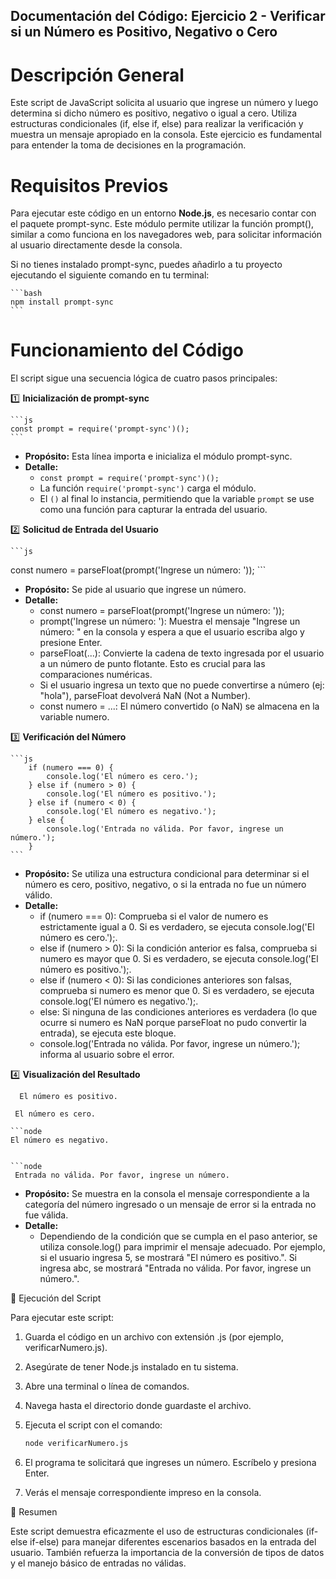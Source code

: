 ## Documentación del Código: Ejercicio 2 - Verificar si un Número es Positivo, Negativo o Cero

# Descripción General

Este script de JavaScript solicita al usuario que ingrese un número y luego determina si dicho número es positivo, negativo o igual a cero. Utiliza estructuras condicionales (if, else if, else) para realizar la verificación y muestra un mensaje apropiado en la consola. Este ejercicio es fundamental para entender la toma de decisiones en la programación.

# Requisitos Previos

Para ejecutar este código en un entorno **Node.js**, es necesario contar con el paquete prompt-sync. Este módulo permite utilizar la función prompt(), similar a como funciona en los navegadores web, para solicitar información al usuario directamente desde la consola.

Si no tienes instalado prompt-sync, puedes añadirlo a tu proyecto ejecutando el siguiente comando en tu terminal:

    ```bash
    npm install prompt-sync
    ```

# Funcionamiento del Código

El script sigue una secuencia lógica de cuatro pasos principales:

1️⃣ **Inicialización de prompt-sync**

    ```js
    const prompt = require('prompt-sync')();
    ```

*   **Propósito:** Esta línea importa e inicializa el módulo prompt-sync.
*   **Detalle:**
    *   `const prompt = require('prompt-sync')();`
    *   La función `require('prompt-sync')` carga el módulo.
    *   El `()` al final lo instancia, permitiendo que la variable `prompt` se use como una función para capturar la entrada del usuario.

2️⃣ **Solicitud de Entrada del Usuario**

    ```js
   const numero = parseFloat(prompt('Ingrese un número: '));
    ```

*   **Propósito:** Se pide al usuario que ingrese un número.
*   **Detalle:**
    *   const numero = parseFloat(prompt('Ingrese un número: '));
    *   prompt('Ingrese un número: '): Muestra el mensaje "Ingrese un número: " en la consola y espera a que el usuario escriba algo y presione Enter.
    *   parseFloat(...): Convierte la cadena de texto ingresada por el usuario a un número de punto flotante. Esto es crucial para las comparaciones numéricas.
    *   Si el usuario ingresa un texto que no puede convertirse a número (ej: "hola"), parseFloat devolverá NaN (Not a Number).
    *   const numero = ...: El número convertido (o NaN) se almacena en la variable numero.

3️⃣ **Verificación del Número**

    ```js
        if (numero === 0) { 
            console.log('El número es cero.');
        } else if (numero > 0) {
            console.log('El número es positivo.');
        } else if (numero < 0) {   
            console.log('El número es negativo.');
        } else {
            console.log('Entrada no válida. Por favor, ingrese un número.');
        }
    ```

*   **Propósito:** Se utiliza una estructura condicional para determinar si el número es cero, positivo, negativo, o si la entrada no fue un número válido.
*   **Detalle:**
    *   if (numero === 0): Comprueba si el valor de numero es estrictamente igual a 0. Si es verdadero, se ejecuta console.log('El número es cero.');.
    *   else if (numero > 0): Si la condición anterior es falsa, comprueba si numero es mayor que 0. Si es verdadero, se ejecuta console.log('El número es positivo.');.
    *   else if (numero < 0): Si las condiciones anteriores son falsas, comprueba si numero es menor que 0. Si es verdadero, se ejecuta console.log('El número es negativo.');.
    *   else: Si ninguna de las condiciones anteriores es verdadera (lo que ocurre si numero es NaN porque parseFloat no pudo convertir la entrada), se ejecuta este bloque.
    *   console.log('Entrada no válida. Por favor, ingrese un número.'); informa al usuario sobre el error.

4️⃣ **Visualización del Resultado**

  ```node
    El número es positivo.
   ```

   ```node
    El número es cero.
   ```

    ```node
    El número es negativo.
   ```

   ```node
    Entrada no válida. Por favor, ingrese un número.
   ```

*   **Propósito:** Se muestra en la consola el mensaje correspondiente a la categoría del número ingresado o un mensaje de error si la entrada no fue válida.
*   **Detalle:**
    *   Dependiendo de la condición que se cumpla en el paso anterior, se utiliza console.log() para imprimir el mensaje adecuado. Por ejemplo, si el usuario ingresa 5, se mostrará "El número es positivo.". Si ingresa abc, se mostrará "Entrada no válida. Por favor, ingrese un número.".

🚀 Ejecución del Script

Para ejecutar este script:

1.  Guarda el código en un archivo con extensión .js (por ejemplo, verificarNumero.js).
2.  Asegúrate de tener Node.js instalado en tu sistema.
3.  Abre una terminal o línea de comandos.
4.  Navega hasta el directorio donde guardaste el archivo.
5.  Ejecuta el script con el comando:

    ```bash
    node verificarNumero.js
    ```
6.  El programa te solicitará que ingreses un número. Escríbelo y presiona Enter.
7.  Verás el mensaje correspondiente impreso en la consola.

🏁 Resumen

Este script demuestra eficazmente el uso de estructuras condicionales (if-else if-else) para manejar diferentes escenarios basados en la entrada del usuario. También refuerza la importancia de la conversión de tipos de datos y el manejo básico de entradas no válidas.
